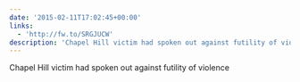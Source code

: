 ```yaml
---
date: '2015-02-11T17:02:45+00:00'
links:
  - 'http://fw.to/SRGJUCW'
description: 'Chapel Hill victim had spoken out against futility of violence '
---
```

Chapel Hill victim had spoken out against futility of violence 
